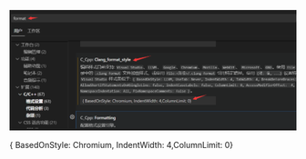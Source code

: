 ![image-20240208153232464](assets/image-20240208153232464.png)

{ BasedOnStyle: Chromium, IndentWidth: 4,ColumnLimit: 0}